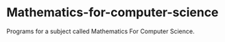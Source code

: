 # Mathematics-for-computer-science
Programs for a subject called Mathematics For Computer Science. 
